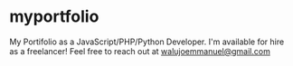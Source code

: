 # myportfolio
My Portifolio as a JavaScript/PHP/Python Developer. I'm available for hire as a freelancer! Feel free to reach out at walujoemmanuel@gmail.com
